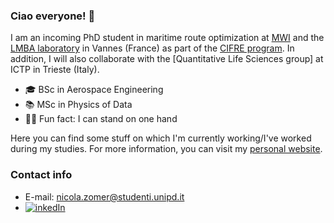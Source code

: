### Ciao everyone! 👋

I am an incoming PhD student in maritime route optimization at [MWI](https://marine-weather.com/) and the [LMBA laboratory](http://www.lmba-math.fr/) in Vannes (France) as part of the [CIFRE program](https://www.anrt.asso.fr/fr/le-dispositif-cifre-7844). In addition, I will also collaborate with the [Quantitative Life Sciences group] at ICTP in Trieste (Italy). 

- 🎓 BSc in Aerospace Engineering
- 📚 MSc in Physics of Data 
- 🤸‍♂️ Fun fact: I can stand on one hand 

Here you can find some stuff on which I'm currently working/I've worked during my studies. For more information, you can visit my [personal website](https://nicolazomer.github.io/).

### Contact info
* E-mail: nicola.zomer@studenti.unipd.it
* [![inkedIn](https://img.shields.io/badge/LinkedIn-0077B5?style=for-the-badge&logo=linkedin&logoColor=white)](https://www.linkedin.com/in/nicolazomer/)
